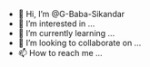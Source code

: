 - 👋 Hi, I’m @G-Baba-Sikandar
- 👀 I’m interested in ...
- 🌱 I’m currently learning ...
- 💞️ I’m looking to collaborate on ...
- 📫 How to reach me ...

<!---
G-Baba-Sikandar/G-Baba-Sikandar is a ✨ special ✨ repository because its `README.md` (this file) appears on your GitHub profile.
You can click the Preview link to take a look at your changes.
--->
